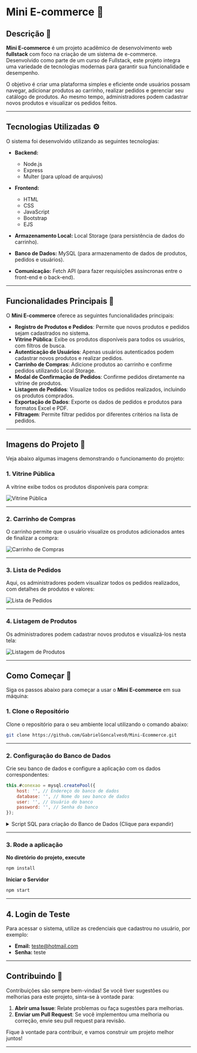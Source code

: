 # Mini E-commerce 🚀

## Descrição 📜

**Mini E-commerce** é um projeto acadêmico de desenvolvimento web **fullstack** com foco na criação de um sistema de e-commerce. Desenvolvido como parte de um curso de Fullstack, este projeto integra uma variedade de tecnologias modernas para garantir sua funcionalidade e desempenho.

O objetivo é criar uma plataforma simples e eficiente onde usuários possam navegar, adicionar produtos ao carrinho, realizar pedidos e gerenciar seu catálogo de produtos. Ao mesmo tempo, administradores podem cadastrar novos produtos e visualizar os pedidos feitos.

---

## Tecnologias Utilizadas ⚙️

O sistema foi desenvolvido utilizando as seguintes tecnologias:

- **Backend:** 
  - Node.js
  - Express
  - Multer (para upload de arquivos)
  
- **Frontend:**
  - HTML
  - CSS
  - JavaScript
  - Bootstrap
  - EJS
  
- **Armazenamento Local:** Local Storage (para persistência de dados do carrinho).
- **Banco de Dados:** MySQL (para armazenamento de dados de produtos, pedidos e usuários).
- **Comunicação:** Fetch API (para fazer requisições assíncronas entre o front-end e o back-end).

---

## Funcionalidades Principais 🎯

O **Mini E-commerce** oferece as seguintes funcionalidades principais:

- **Registro de Produtos e Pedidos**: Permite que novos produtos e pedidos sejam cadastrados no sistema.
- **Vitrine Pública**: Exibe os produtos disponíveis para todos os usuários, com filtros de busca.
- **Autenticação de Usuários**: Apenas usuários autenticados podem cadastrar novos produtos e realizar pedidos.
- **Carrinho de Compras**: Adicione produtos ao carrinho e confirme pedidos utilizando Local Storage.
- **Modal de Confirmação de Pedidos**: Confirme pedidos diretamente na vitrine de produtos.
- **Listagem de Pedidos**: Visualize todos os pedidos realizados, incluindo os produtos comprados.
- **Exportação de Dados**: Exporte os dados de pedidos e produtos para formatos Excel e PDF.
- **Filtragem**: Permite filtrar pedidos por diferentes critérios na lista de pedidos.

---

## Imagens do Projeto 📸

Veja abaixo algumas imagens demonstrando o funcionamento do projeto:

### 1. **Vitrine Pública**

A vitrine exibe todos os produtos disponíveis para compra:

![Vitrine Pública](https://github.com/user-attachments/assets/e1104f83-239c-418e-9207-6fdcfd1922aa)

---

### 2. **Carrinho de Compras**

O carrinho permite que o usuário visualize os produtos adicionados antes de finalizar a compra:

![Carrinho de Compras](https://github.com/user-attachments/assets/158cced2-28bf-432f-bb6a-67d0fc6c6570)

---

### 3. **Lista de Pedidos**

Aqui, os administradores podem visualizar todos os pedidos realizados, com detalhes de produtos e valores:

![Lista de Pedidos](https://github.com/user-attachments/assets/c4f098b2-9296-4a4d-b41a-1330970d9f57)

---

### 4. **Listagem de Produtos**

Os administradores podem cadastrar novos produtos e visualizá-los nesta tela:

![Listagem de Produtos](https://github.com/user-attachments/assets/d88e61b5-94e2-4435-a14c-1dac1c52ceab)

---

## Como Começar 🚀

Siga os passos abaixo para começar a usar o **Mini E-commerce** em sua máquina:

### 1. **Clone o Repositório**

Clone o repositório para o seu ambiente local utilizando o comando abaixo:

```sh
git clone https://github.com/GabrielGoncalves0/Mini-Ecommerce.git
```

---

### 2. **Configuração do Banco de Dados**

Crie seu banco de dados e configure a aplicação com os dados correspondentes:

```javascript
this.#conexao = mysql.createPool({
    host: '', // Endereço do banco de dados
    database: '', // Nome do seu banco de dados
    user: '', // Usuário do banco
    password: '', // Senha do banco
});
```

<details>
  <summary>Script SQL para criação do Banco de Dados (Clique para expandir)</summary>

  ```sql
  -- Criação do banco de dados
  CREATE DATABASE db_aula;
  USE db_aula;

  -- Tabela de Marcas
  CREATE TABLE `tb_marca` (
    `mar_id` int NOT NULL AUTO_INCREMENT,
    `mar_nome` varchar(255) DEFAULT NULL,
    PRIMARY KEY (`mar_id`)
  ) ENGINE=InnoDB AUTO_INCREMENT=0 DEFAULT CHARSET=utf8mb4 COLLATE=utf8mb4_0900_ai_ci;

  -- Tabela de Categorias
  CREATE TABLE `tb_categoria` (
    `cat_id` int NOT NULL AUTO_INCREMENT,
    `cat_nome` varchar(255) DEFAULT NULL,
    PRIMARY KEY (`cat_id`)
  ) ENGINE=InnoDB AUTO_INCREMENT=0 DEFAULT CHARSET=utf8mb4 COLLATE=utf8mb4_0900_ai_ci;

  -- Tabela de Produtos
  CREATE TABLE `tb_produto` (
    `prd_id` int NOT NULL AUTO_INCREMENT,
    `prd_cod` varchar(50) DEFAULT NULL,
    `prd_nome` varchar(255) DEFAULT NULL,
    `prd_quantidade` int DEFAULT NULL,
    `cat_id` int DEFAULT NULL,
    `mar_id` int DEFAULT NULL,
    `prd_imagem` varchar(100) DEFAULT NULL, 
    `prd_valor` int DEFAULT NULL,
    PRIMARY KEY (`prd_id`),
    KEY `fk_produto_marca` (`mar_id`),
    KEY `fk_produto_categoria` (`cat_id`),
    CONSTRAINT `fk_produto_categoria` FOREIGN KEY (`cat_id`) REFERENCES `tb_categoria` (`cat_id`),
    CONSTRAINT `fk_produto_marca` FOREIGN KEY (`mar_id`) REFERENCES `tb_marca` (`mar_id`)
  ) ENGINE=InnoDB AUTO_INCREMENT=0 DEFAULT CHARSET=utf8mb4 COLLATE=utf8mb4_0900_ai_ci;

  -- Tabela de Perfis
  CREATE TABLE `tb_perfil` (
    `per_id` INT NOT NULL PRIMARY KEY AUTO_INCREMENT,
    `per_nome` varchar(50) DEFAULT NULL
  );

  -- Tabela de Usuários
  CREATE TABLE `tb_usuario` (
    `usu_id` INT NOT NULL PRIMARY KEY AUTO_INCREMENT,
    `usu_nome` varchar(50) DEFAULT NULL,
    `usu_email` varchar(50) DEFAULT NULL,
    `usu_senha` varchar(50) DEFAULT NULL,
    `usu_ativo` INT DEFAULT NULL,
    `per_id` INT DEFAULT NULL,
    KEY `fk_usuario_perfil` (`per_id`),
    CONSTRAINT `fk_usuario_perfil` FOREIGN KEY (`per_id`) REFERENCES `tb_perfil` (`per_id`)
  );

  -- Tabela de Pedidos
  CREATE TABLE `tb_pedido` (
    `ped_id` int not null primary key auto_increment,
    `ped_data` datetime
  );

  -- Tabela de Itens de Pedidos
  CREATE TABLE `tb_pedidoitens` (
    `pit_id` int not null primary key auto_increment,
    `ped_id` int,
    `prd_id` int,
    `pit_quantidade` int,
    `pit_valorunidade` decimal(6,2),
    `pit_valortotal` decimal(6,2),
    
    CONSTRAINT `fk_pedido_item` FOREIGN KEY (`ped_id`) REFERENCES `tb_pedido`(`ped_id`),
    CONSTRAINT `fk_pedido_produto` FOREIGN KEY (`prd_id`) REFERENCES `tb_produto`(`prd_id`)
  );

  -- Inserção de dados iniciais
  INSERT INTO tb_marca (mar_nome) VALUES ('Jequiti');
  INSERT INTO tb_marca (mar_nome) VALUES ('Boticário');
  INSERT INTO tb_marca (mar_nome) VALUES ('Natura');

  INSERT INTO tb_categoria (cat_nome) VALUES ('Blush');
  INSERT INTO tb_categoria (cat_nome) VALUES ('Batom');
  INSERT INTO tb_categoria (cat_nome) VALUES ('Maquiagem');
  INSERT INTO tb_categoria (cat_nome) VALUES ('Perfume');

  INSERT INTO tb_perfil (per_nome) VALUES("adm");
  INSERT INTO tb_usuario (usu_nome, usu_email, usu_senha, usu_ativo, per_id) 
    VALUES ("admin", "teste@hotmail.com", "teste", 1, "1");

```
</details>

---

### 3. **Rode a aplicação**

**No diretório do projeto, execute**
```sh
npm install
```
**Iniciar o Servidor**
```sh
npm start
```

---

## 4. Login de Teste

Para acessar o sistema, utilize as credenciais que cadastrou no usuário, por exemplo:

- **Email:** teste@hotmail.com
- **Senha:** teste

---

## Contribuindo 🤝

Contribuições são sempre bem-vindas! Se você tiver sugestões ou melhorias para este projeto, sinta-se à vontade para:

1. **Abrir uma Issue**: Relate problemas ou faça sugestões para melhorias.
2. **Enviar um Pull Request**: Se você implementou uma melhoria ou correção, envie seu pull request para revisão.

Fique à vontade para contribuir, e vamos construir um projeto melhor juntos!

---


